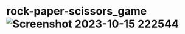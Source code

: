 # rock-paper-scissors_game![Screenshot 2023-10-15 222544](https://github.com/code-grow/rock-paper-scissors_game/assets/57804478/16eb7243-1532-4d74-951c-c56c3553c5de)
